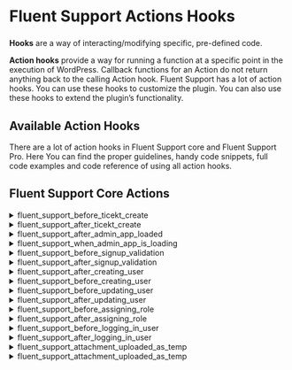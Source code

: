 # Fluent Support Actions Hooks

###

<Badge type="info" text="Fluent Support Core" /> <Badge type="tip" text="Intermediate" />

[//]: # (what is hook?)
**Hooks** are a way of interacting/modifying specific, pre-defined code.

**Action hooks** provide a way for running a function at a specific point in the execution of WordPress.
Callback functions for an Action do not return anything back to the calling Action hook.
Fluent Support has a lot of action hooks. You can use these hooks to customize the plugin. You can also use these hooks to
extend the plugin’s
functionality.

## Available Action Hooks
There are a lot of action hooks in Fluent Support core and Fluent Support Pro.
Here You can find the proper guidelines, handy code snippets, full code examples and code reference of using all action hooks.

## Fluent Support Core Actions

[//]: # (0)
<details class="fs-docs-collapse">

<summary class="fs-docs-title">fluent_support_before_ticekt_create</summary>
<hr>
<div class="fs-docs-content">
This action will run to get the ticket and customer data before ticket create.

**Parameters**

- '$ticket' (object) Ticket object
- '$customer' (object) Customer object

**Usage**

```php
add_action('fluent_support/before_ticket_create', function ($ticket, $customer) {
     // ...do something
}, 20, 2);
```

**Reference**

`do_action('fluent_support/before_ticket_create', $ticketData, $customer)`

This action is located in <br>
`fluent-support/app/Http/Services/CustomerPortalService.php`,
`fluent-support/app/Http/Models/Ticket.php`, 
`fluent-support/app/Services/Integrations/FluentForm/FeedIntegration` ,
`fluent-support/app/Services/Integrations/FluentCrm/CreateTicketAction` ,
`fluent-support-pro/app/Services/Integrations/FluentEmailPiping/ByMailHandler`
</div>

</details>

[//]: # (1)
<details class="fs-docs-collapse">

<summary class="fs-docs-title">fluent_support_after_ticekt_create</summary>
<hr>
<div class="fs-docs-content">
This action will run to get the ticket and customer data.

**Parameters**

- '$ticket' (object) Ticket object
- '$customer' (object) Customer object

**Usage**

```php
add_action('fluent_support/ticket_created', function ($ticket, $customer) {
     // ...do something
}, 20, 2);
```

**Reference**

`do_action('fluent_support/ticket_created', $ticket, $customer)`

This action is located in <br>
`fluent-support/app/Http/Services/CustomerPortalService.php`,
`fluent-support/app/Http/Models/Ticket.php`, 
`fluent-support/app/Services/Integrations/FluentForm/FeedIntegration` ,
`fluent-support/app/Services/Integrations/FluentCrm/CreateTicketAction` ,
`fluent-support-pro/app/Services/Integrations/FluentEmailPiping/ByMailHandler`

</div>

</details>

[//]: # (2)
<details class="fs-docs-collapse">

<summary class="fs-docs-title">fluent_support_after_admin_app_loaded</summary>
<hr>
<div class="fs-docs-content">
This action fires after fluent support admin app is loaded.

**Parameters**
- '$app' (object) App Instance

**Usage**

```php
add_action('fluent_support/admin_app_loaded', function ($app) {
     // ...do something
}, 10, 1);
```

**Reference**

`do_action('fluent_support/admin_app_loaded', $app)`

This action is located in <br>
`fluent-support/app/Hooks/Handlers/Menu.php`
</div>

</details>

[//]: # (3)
<details class="fs-docs-collapse">

<summary class="fs-docs-title">fluent_support_when_admin_app_is_loading</summary>
<hr>
<div class="fs-docs-content">
This action fires when fluent support admin app is loading.

**Parameters**
- '$app' (object) App Instance

**Usage**

```php
add_action('fluent_support_loading_app', function ($app) {
     // ...do something
}, 10, 1);
```

**Reference**

`do_action('fluent_support_loading_app', $app`

This action is located in <br>
`fluent-support/app/Hooks/Handlers/Menu.php`
</div>

</details>

[//]: # (4)
<details class="fs-docs-collapse">

<summary class="fs-docs-title">fluent_support_before_signup_validation</summary>
<hr>
<div class="fs-docs-content">
This action fires before fluent support user signup.

**Parameters**
- '$formData' (array) User form data

**Usage**

```php
add_action('fluent_support/before_signup_validation', function ($formData) {
     // ...do something
}, 10, 1);
```

**Reference**

`do_action('fluent_support/before_signup_validation', $formData)`

This action is located in <br>
`fluent-support/app/Http/Controllers/AuthController.php`
</div>

</details>

[//]: # (5)
<details class="fs-docs-collapse">

<summary class="fs-docs-title">fluent_support_after_signup_validation</summary>
<hr>
<div class="fs-docs-content">
This action fires after fluent support user signup.

**Parameters**
- '$formData' (array) User form data

**Usage**

```php
add_action('fluent_support/after_signup_validation', function ($formData) {
     // ...do something
}, 10, 1);
```

**Reference**

`do_action('fluent_support/after_signup_validation', $formData)`

This action is located in <br>
`fluent-support/app/Http/Controllers/AuthController.php`
</div>

</details>

[//]: # (6)
<details class="fs-docs-collapse">

<summary class="fs-docs-title">fluent_support_after_creating_user</summary>
<hr>
<div class="fs-docs-content">
This action fires after creating a WP user from ticket sign up form.

**Parameters**
- '$formData' (array) User form data

**Usage**

```php
add_action('fluent_support/after_creating_user', function () {
     // ...do something
});
```

**Reference**

`do_action('fluent_support/after_creating_user')`

This action is located in <br>
`fluent-support/app/Http/Controllers/AuthController.php`
</div>

</details>

[//]: # (7)
<details class="fs-docs-collapse">

<summary class="fs-docs-title">fluent_support_before_creating_user</summary>
<hr>
<div class="fs-docs-content">
This action is triggered before the creation of a WordPress user from the ticket sign-up form.

**Parameters**
- '$userName' (string) Username of the user
- '$password' (string) Password for the user account
- '$email' (string) Email address associated with the user account

**Usage**

```php
add_action('fluent_support/before_creating_user', function ($userName, $password, $email) {
     // ...do something
}, 10, 3);
```

**Reference**

`do_action('fluent_support/before_creating_user', $userName, $password, $email)`

This action is located in <br>
`fluent-support/app/Http/Controllers/AuthController.php`
</div>

</details>

[//]: # (8)
<details class="fs-docs-collapse">

<summary class="fs-docs-title">fluent_support_before_updating_user</summary>
<hr>
<div class="fs-docs-content">
This action is triggered before updating user data.

**Parameters**
- '$data' (array) User data

**Usage**

```php
add_action('fluent_support/before_updating_user', function ($data) {
     // ...do something
}, 10, 1);
```

**Reference**

`do_action('fluent_support/before_updating_user', $data)`

This action is located in <br>
`fluent-support/app/Http/Controllers/AuthController.php`
</div>

</details>

[//]: # (9)
<details class="fs-docs-collapse">

<summary class="fs-docs-title">fluent_support_after_updating_user</summary>
<hr>
<div class="fs-docs-content">
This action is triggered after updating user data.

**Parameters**
- '$data' (array) User data

**Usage**

```php
add_action('fluent_support/after_updating_user', function ($data) {
     // ...do something
}, 10, 1);
```

**Reference**

`do_action('fluent_support/after_updating_user', $data)`

This action is located in <br>
`fluent-support/app/Http/Controllers/AuthController.php`
</div>

</details>

[//]: # (10)
<details class="fs-docs-collapse">

<summary class="fs-docs-title">fluent_support_before_assigning_role</summary>
<hr>
<div class="fs-docs-content">
This action is triggered before assigning a role to a user.

**Parameters**
- '$user' (array) User data

**Usage**

```php
add_action('fluent_support/before_assigning_role', function ($user) {
     // ...do something
}, 10, 1);
```

**Reference**

`do_action('fluent_support/before_assigning_role', $user)`

This action is located in <br>
`fluent-support/app/Http/Controllers/AuthController.php`
</div>

</details>

[//]: # (11)
<details class="fs-docs-collapse">

<summary class="fs-docs-title">fluent_support_after_assigning_role</summary>
<hr>
<div class="fs-docs-content">
This action is triggered after assigning a role to a user.

**Parameters**
- '$user' (array) User data

**Usage**

```php
add_action('fluent_support/after_assigning_role', function ($user) {
     // ...do something
}, 10, 1);
```

**Reference**

`do_action('fluent_support/after_assigning_role', $user)`

This action is located in <br>
`fluent-support/app/Http/Controllers/AuthController.php`
</div>

</details>

[//]: # (12)
<details class="fs-docs-collapse">

<summary class="fs-docs-title">fluent_support_before_logging_in_user</summary>
<hr>
<div class="fs-docs-content">
This action is triggered before a user logs in.

**Parameters**
- '$userId' (integer) User ID

**Usage**

```php
add_action('fluent_support/before_logging_in_user', function ($userId) {
     // ...do something
}, 10, 1);
```

**Reference**

`do_action('fluent_support/before_logging_in_user', $userId)`

This action is located in <br>
`fluent-support/app/Http/Controllers/AuthController.php`
</div>

</details>

[//]: # (13)
<details class="fs-docs-collapse">

<summary class="fs-docs-title">fluent_support_after_logging_in_user</summary>
<hr>
<div class="fs-docs-content">
This action is triggered after a user logs in.

**Parameters**
- '$userId' (integer) User ID

**Usage**

```php
add_action('fluent_support/after_logging_in_user', function ($userId) {
     // ...do something
}, 10, 1);
```

**Reference**

`do_action('fluent_support/after_logging_in_user', $userId)`

This action is located in <br>
`fluent-support/app/Http/Controllers/AuthController.php`
</div>

</details>

[//]: # (14)
<details class="fs-docs-collapse">

<summary class="fs-docs-title">fluent_support_attachment_uploaded_as_temp</summary>
<hr>
<div class="fs-docs-content">
This action is triggered when attachment uploaded as temporary. asdet

**Parameters**
- '$attachment' (object) Attachment data
- 'ticketId' (integer) Ticket ID

**Usage**

```php
add_action('fluent_support/after_logging_in_user', function ($attachment, $ticketId) {
     // ...do something
}, 10, 2);
```

**Reference**

`do_action('fluent_support/attachment_uploaded_as_temp', $attachment, $ticketId)`

This action is located in <br>
`fluent-support/app/Http/Controllers/UploaderController.php`
</div>

</details>

[//]: # (15)
<details class="fs-docs-collapse">

<summary class="fs-docs-title">fluent_support_attachment_uploaded_as_temp</summary>
<hr>
<div class="fs-docs-content">
This action is triggered after creating any response.

**Parameters**
- '$createdResponse' (object) Response data
- '$ticket' (object) Ticket data
- '$person' (object) Person data

**Usage**

```php
add_action('fluent_support/' . $conversationType . '_added_by_' . $person->person_type,
function($createdResponse, $ticket, $person) {
   // Do your stuff here
}, 20, 3);
```

**Note:** `$conversationType` is a dynamically assigned conversation type. Here, `$person->person_type denotes` the type of person, whether it be an agent, user, etc.

**Reference**

`do_action('fluent_support/' . $conversationType . '_added_by_' . $person->person_type, $response, $ticket, $person)`

This action is located in <br>
`fluent-support/app/Models/Conversation.php`
</div>

</details>











